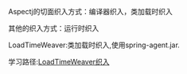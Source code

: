 

Aspectj的切面织入方式：编译器织入，类加载时织入

其他的织入方式：运行时织入

LoadTimeWeaver:类加载时织入,使用spring-agent.jar.

学习路径:[LoadTimeWeaver织入](http://chqz1987.blog.163.com/blog/static/514383112013310104426354/)




































